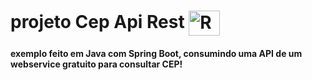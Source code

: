 # projeto Cep Api Rest   <img align="center" alt="Rafa-HTML" height="40" width="50" src="https://cdn.jsdelivr.net/gh/devicons/devicon/icons/spring/spring-original.svg">

 <h4>exemplo feito em Java com Spring Boot, consumindo uma API de um webservice gratuito para consultar CEP!</h4>
 
